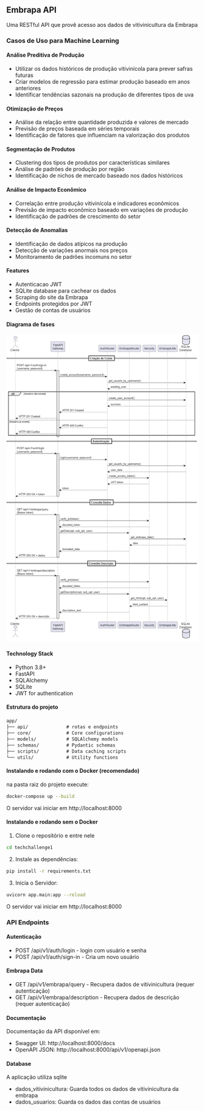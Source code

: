 ## Embrapa API

Uma RESTful API que provê acesso aos dados de vitivinicultura da Embrapa

### Casos de Uso para Machine Learning

#### Análise Preditiva de Produção
- Utilizar os dados históricos de produção vitivinícola para prever safras futuras
- Criar modelos de regressão para estimar produção baseado em anos anteriores
- Identificar tendências sazonais na produção de diferentes tipos de uva

#### Otimização de Preços
- Análise da relação entre quantidade produzida e valores de mercado
- Previsão de preços baseada em séries temporais
- Identificação de fatores que influenciam na valorização dos produtos

#### Segmentação de Produtos
- Clustering dos tipos de produtos por características similares
- Análise de padrões de produção por região
- Identificação de nichos de mercado baseado nos dados históricos

#### Análise de Impacto Econômico
- Correlação entre produção vitivinícola e indicadores econômicos
- Previsão de impacto econômico baseado em variações de produção
- Identificação de padrões de crescimento do setor

#### Detecção de Anomalias
- Identificação de dados atípicos na produção
- Detecção de variações anormais nos preços
- Monitoramento de padrões incomuns no setor

#### Features
- Autenticacao JWT
- SQLite database para cachear os dados
- Scraping do site da Embrapa
- Endpoints protegidos por JWT
- Gestão de contas de usuários

#### Diagrama de fases

![diagrama de fases](diagrama_de_fases.png)

#### Technology Stack

- Python 3.8+
- FastAPI
- SQLAlchemy
- SQLite
- JWT for authentication

#### Estrutura do projeto

```TEXT
app/
├── api/              # rotas e endpoints
├── core/             # Core configurations
├── models/           # SQLAlchemy models
├── schemas/          # Pydantic schemas
├── scripts/          # Data caching scripts
└── utils/            # Utility functions
```

#### Instalando e rodando com o Docker (recomendado)

na pasta raiz do projeto execute:

```bash
docker-compose up --build
```

O servidor vai iniciar em http://localhost:8000


#### Instalando e rodando sem o Docker
1. Clone o repositório e entre nele

```bash
cd techchallenge1
```

2. Instale as dependências:

```bash
pip install -r requirements.txt
```

3. Inicia o Servidor:

```bash
uvicorn app.main:app --reload
```

O servidor vai iniciar em http://localhost:8000

### API Endpoints

#### Autenticação

- POST /api/v1/auth/login - login com usuário e senha
- POST /api/v1/auth/sign-in - Cria um novo usuário

#### Embrapa Data

- GET /api/v1/embrapa/query - Recupera dados de vitivinicultura (requer autenticação)
- GET /api/v1/embrapa/description - Recupera dados de descrição (requer autenticação)

#### Documentação

Documentação da API disponível em:

- Swagger UI: http://localhost:8000/docs
- OpenAPI JSON: http://localhost:8000/api/v1/openapi.json

#### Database
A aplicação utiliza sqlite

- dados_vitivinicultura: Guarda todos os dados de vitivinicultura da embrapa
- dados_usuarios: Guarda os dados das contas de usuários